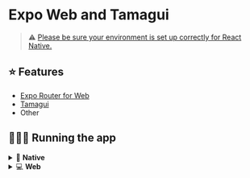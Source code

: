 # Expo Web and Tamagui

> ⚠️ [Please be sure your environment is set up correctly for React Native.][26]

## ⭐ Features
- [Expo Router for Web][22]
- [Tamagui][29]
- Other

## 🏃🏻‍♂️ Running the app

<details><summary> 📱 <b>Native</b></summary>


##### `yarn start`

   <br>

   Starts `native` Metro Bundler. You can run the app in two ways:

   <br>

  [Development build][1] (recommended)

   >  Run `yarn ios` or `yarn android` to create the development builds. After that, when you can also use `i` or `a` to run your app from the Metro Bundler terminal to run your app, without creating the development builds again. Rerunning the app is usually necessary when something changes on the native side.

  <br> 

  [Expo Go][25]

  >  Press 's' to switch to Expo Go. Then you can use `i` or 'a' to run the app on iOS or Android respectively.

   <img width="569" alt="image" src="https://github.com/LunatiqueCoder/gigburn/assets/55203625/9d50ce69-d87e-4882-8c0b-ac4f910a41d1">

</details>

<details><summary> 💻   <b>Web</b></summary>

   ##### `yarn start-web`

   <br>

   Starts `web` Metro Bundler. You can access the web app in two ways:

   <img width="571" alt="image" src="https://github.com/LunatiqueCoder/gigburn/assets/55203625/d6b2599a-1367-4767-b790-fc5350fc9160">

</details>

<br>

[1]: https://docs.expo.dev/develop/development-builds/introduction/
[6]: https://redux-toolkit.js.org/
[22]: https://docs.expo.dev/guides/customizing-metro/#web-support
[23]: https://supabase.com/
[24]: https://www.typescriptlang.org/
[25]: https://docs.expo.dev/get-started/expo-go/
[26]: https://reactnative.dev/docs/environment-setup
[27]: https://beta.reactjs.org/learn/react-developer-tools
[29]: https://tamagui.dev
